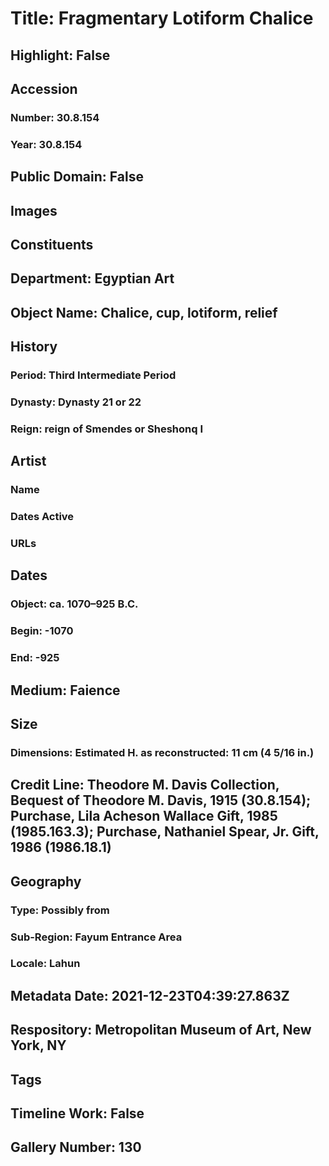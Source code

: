 # Title: Fragmentary Lotiform Chalice
## Highlight: False
## Accession
### Number: 30.8.154
### Year: 30.8.154
## Public Domain: False
## Images
## Constituents
## Department: Egyptian Art
## Object Name: Chalice, cup, lotiform, relief
## History
### Period: Third Intermediate Period
### Dynasty: Dynasty 21 or 22
### Reign: reign of Smendes or Sheshonq I
## Artist
### Name
### Dates Active
### URLs
## Dates
### Object: ca. 1070–925 B.C.
### Begin: -1070
### End: -925
## Medium: Faience
## Size
### Dimensions: Estimated H. as reconstructed: 11 cm (4 5/16 in.)
## Credit Line: Theodore M. Davis Collection, Bequest of Theodore M. Davis, 1915 (30.8.154); Purchase, Lila Acheson Wallace Gift, 1985 (1985.163.3); Purchase, Nathaniel Spear, Jr. Gift, 1986 (1986.18.1)
## Geography
### Type: Possibly from
### Sub-Region: Fayum Entrance Area
### Locale: Lahun
## Metadata Date: 2021-12-23T04:39:27.863Z
## Respository: Metropolitan Museum of Art, New York, NY
## Tags
## Timeline Work: False
## Gallery Number: 130